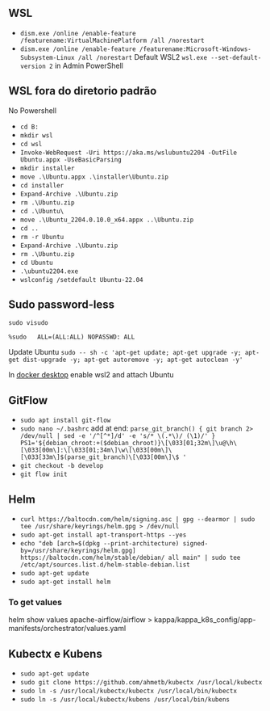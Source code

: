 ## WSL
- `dism.exe /online /enable-feature /featurename:VirtualMachinePlatform /all /norestart`
- `dism.exe /online /enable-feature /featurename:Microsoft-Windows-Subsystem-Linux /all /norestart`
Default WSL2 `wsl.exe --set-default-version 2` in Admin PowerShell

## WSL fora do diretorio padrão

No Powershell

- `cd B:`
- `mkdir wsl`
- `cd wsl`
- `Invoke-WebRequest -Uri https://aka.ms/wslubuntu2204 -OutFile Ubuntu.appx -UseBasicParsing`
- `mkdir installer`
- `move .\Ubuntu.appx .\installer\Ubuntu.zip`
- `cd installer`
- `Expand-Archive .\Ubuntu.zip`
- `rm .\Ubuntu.zip`
- `cd .\Ubuntu\`
- `move .\Ubuntu_2204.0.10.0_x64.appx ..\Ubuntu.zip`
- `cd ..`
- `rm -r Ubuntu`
- `Expand-Archive .\Ubuntu.zip`
- `rm .\Ubuntu.zip`
- `cd Ubuntu`
- `.\ubuntu2204.exe`
- `wslconfig /setdefault Ubuntu-22.04`

## Sudo password-less

`sudo visudo`

`%sudo   ALL=(ALL:ALL) NOPASSWD: ALL`

Update Ubuntu `sudo -- sh -c 'apt-get update; apt-get upgrade -y; apt-get dist-upgrade -y; apt-get autoremove -y; apt-get autoclean -y'`

In [docker desktop](https://docs.docker.com/desktop/windows/wsl/) enable wsl2 and attach Ubuntu

## GitFlow

- `sudo apt install git-flow`
- `sudo nano ~/.bashrc` add at end:
    `parse_git_branch() {
    git branch 2> /dev/null | sed -e '/^[^*]/d' -e 's/* \(.*\)/ (\1)/'
    }
    PS1='${debian_chroot:+($debian_chroot)}\[\033[01;32m\]\u@\h\[\033[00m\]:\[\033[01;34m\]\w\[\033[00m\]\[\033[33m\]$(parse_git_branch)\[\033[00m\]\$ '`
- `git checkout -b develop`
- `git flow init`

## Helm

- `curl https://baltocdn.com/helm/signing.asc | gpg --dearmor | sudo tee /usr/share/keyrings/helm.gpg > /dev/null`
- `sudo apt-get install apt-transport-https --yes`
- `echo "deb [arch=$(dpkg --print-architecture) signed-by=/usr/share/keyrings/helm.gpg] https://baltocdn.com/helm/stable/debian/ all main" | sudo tee /etc/apt/sources.list.d/helm-stable-debian.list`
- `sudo apt-get update`
- `sudo apt-get install helm`

### To get values

helm show values apache-airflow/airflow > kappa/kappa_k8s_config/app-manifests/orchestrator/values.yaml

## Kubectx  e Kubens

- `sudo apt-get update`
- `sudo git clone https://github.com/ahmetb/kubectx /usr/local/kubectx`
- `sudo ln -s /usr/local/kubectx/kubectx /usr/local/bin/kubectx`
- `sudo ln -s /usr/local/kubectx/kubens /usr/local/bin/kubens`
